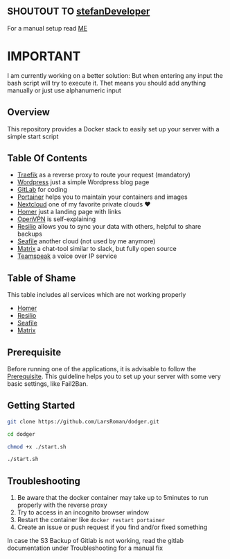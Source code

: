 ## SHOUTOUT TO <a href=https://github.com/stefanDeveloper>stefanDeveloper</a>
For a manual setup read [ME](./docu/STEFAN.md)


# IMPORTANT

I am currently working on a better solution: But when entering any input the bash script will try to execute it.
Thet means you should add anything manually or just use alphanumeric input


## Overview

This repository provides a Docker stack to easily set up your server with a simple start script

## Table Of Contents

* [Traefik](./traefik/README.md) as a reverse proxy to route your request (mandatory)
* [Wordpress](./blog/README.md) just a simple Wordpress blog page
* [GitLab](./gitlab/README.md) for coding
* [Portainer](./portainer/README.md) helps you to maintain your containers and images
* [Nextcloud](./Nextcloud/README.md) one of my favorite private clouds :heart:
* [Homer](./homer/README.md) just a landing page with links
* [OpenVPN](./openvpn/README.md) is self-explaining
* [Resilio](./resilio/README.md) allows you to sync your data with others, helpful to share backups
* [Seafile](./seafile/README.md) another cloud (not used by me anymore)
* [Matrix](./matrix/README.md) a chat-tool similar to slack, but fully open source
* [Teamspeak](./teamspeak/README.md) a voice over IP service

## Table of Shame

This table includes all services which are not working properly

* [Homer](./homer/README.md)
* [Resilio](./resilio/README.md)
* [Seafile](./seafile/README.md)
* [Matrix](./matrix/README.md)

## Prerequisite

Before running one of the applications, it is advisable to follow the [Prerequisite](./rerequisite/README.md). This guideline helps you to set up your server with some very basic settings, like Fail2Ban.

## Getting Started

```sh
git clone https://github.com/LarsRoman/dodger.git
```
```sh
cd dodger
```
```sh
chmod +x ./start.sh
```
```sh
./start.sh
```

## Troubleshooting

1) Be aware that the docker container may take up to 5minutes to run properly with the reverse proxy
2) Try to access in an incognito browser window
3) Restart the container like `docker restart portainer`
4) Create an issue or push request if you find and/or fixed something

In case the S3 Backup of Gitlab is not working, read the gitlab documentation under Troubleshooting for a manual fix
